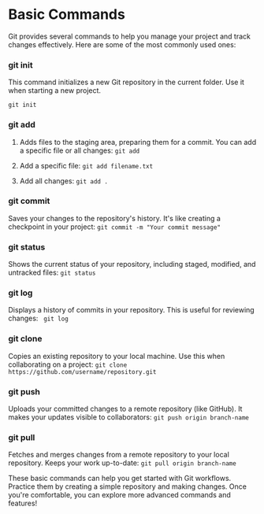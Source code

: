 # Basic Commands

Git provides several commands to help you manage your project and track changes effectively. Here are some of the most commonly used ones:

### git init
This command initializes a new Git repository in the current folder. Use it when starting a new project.

`git init`

### git add
1. Adds files to the staging area, preparing them for a commit. You can add a specific file or all changes: `git add`

2. Add a specific file: `git add filename.txt`

3. Add all changes: `git add .`

### git commit
Saves your changes to the repository's history. It's like creating a checkpoint in your project: `git commit -m "Your commit message"`

### git status
Shows the current status of your repository, including staged, modified, and untracked files: `git status`

### git log
Displays a history of commits in your repository. This is useful for reviewing changes: ` git log`

### git clone
Copies an existing repository to your local machine. Use this when collaborating on a project: `git clone https://github.com/username/repository.git`

### git push
Uploads your committed changes to a remote repository (like GitHub). It makes your updates visible to collaborators: `git push origin branch-name`

### git pull
Fetches and merges changes from a remote repository to your local repository. Keeps your work up-to-date: `git pull origin branch-name`

These basic commands can help you get started with Git workflows. Practice them by creating a simple repository and making changes. Once you're comfortable, you can explore more advanced commands and features!
